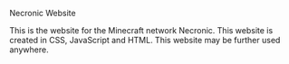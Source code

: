 Necronic Website

This is the website for the Minecraft network Necronic.
This website is created in CSS, JavaScript and HTML.
This website may be further used anywhere.